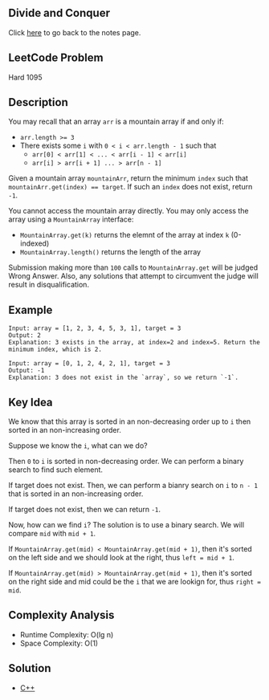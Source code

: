 ## Divide and Conquer
Click [here](../notes.md) to go back to the notes page.

## LeetCode Problem
Hard 1095

## Description
You may recall that an array `arr` is a mountain array if and only if:
- `arr.length >= 3`
- There exists some `i` with `0 < i < arr.length - 1` such that
  - `arr[0] < arr[1] < ... < arr[i - 1] < arr[i]`
  - `arr[i] > arr[i + 1] ... > arr[n - 1]`

Given a mountain array `mountainArr`, return the minimum `index` such that `mountainArr.get(index) == target`. If such an `index` does not exist, return `-1`.

You cannot access the mountain array directly. You may only access the array using a `MountainArray` interface:
- `MountainArray.get(k)` returns the elemnt of the array at index `k` (0-indexed)
- `MountainArray.length()` returns the length of the array

Submission making more than `100` calls to `MountainArray.get` will be judged Wrong Answer. Also, any solutions that attempt to circumvent the judge will result in disqualification.

## Example
```
Input: array = [1, 2, 3, 4, 5, 3, 1], target = 3
Output: 2
Explanation: 3 exists in the array, at index=2 and index=5. Return the minimum index, which is 2.

Input: array = [0, 1, 2, 4, 2, 1], target = 3
Output: -1
Explanation: 3 does not exist in the `array`, so we return `-1`.
```

## Key Idea
We know that this array is sorted in an non-decreasing order up to `i` then sorted in an non-increasing order.

Suppose we know the `i`, what can we do?

Then `0` to `i` is sorted in non-decreasing order. We can perform a binary search to find such element.

If target does not exist. Then, we can perform a bianry search on `i` to `n - 1` that is sorted in an non-increasing order.

If target does not exist, then we can return `-1`.

Now, how can we find `i`? The solution is to use a binary search. We will compare `mid` with `mid + 1`.

If `MountainArray.get(mid) < MountainArray.get(mid + 1)`, then it's sorted on the left side and we should look at the right, thus `left = mid + 1`.

If `MountainArray.get(mid) > MountainArray.get(mid + 1)`, then it's sorted on the right side and mid could be the `i` that we are lookign for, thus `right = mid`.


## Complexity Analysis
- Runtime Complexity: O(lg n)
- Space Complexity: O(1)

## Solution
- [C++](./solution.cpp)
